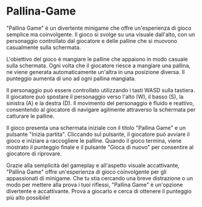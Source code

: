 # Pallina-Game

"Pallina Game" è un divertente minigame che offre un'esperienza di gioco semplice ma coinvolgente. Il gioco si svolge su una visuale dall'alto, con un personaggio controllato dal giocatore e delle palline che si muovono casualmente sulla schermata.

L'obiettivo del gioco è mangiare le palline che appaiono in modo casuale sulla schermata. Ogni volta che il giocatore riesce a mangiare una pallina, ne viene generata automaticamente un'altra in una posizione diversa. Il punteggio aumenta di uno ad ogni pallina mangiata.

Il personaggio può essere controllato utilizzando i tasti WASD sulla tastiera. Il giocatore può spostare il personaggio verso l'alto (W), il basso (S), la sinistra (A) e la destra (D). Il movimento del personaggio è fluido e reattivo, consentendo al giocatore di navigare agilmente attraverso la schermata per catturare le palline.

Il gioco presenta una schermata iniziale con il titolo "Pallina Game" e un pulsante "Inizia partita". Cliccando sul pulsante, il giocatore può avviare il gioco e iniziare a raccogliere le palline. Quando il gioco termina, viene mostrato il punteggio finale e il pulsante "Gioca di nuovo" per consentire al giocatore di riprovare.

Grazie alla semplicità del gameplay e all'aspetto visuale accattivante, "Pallina Game" offre un'esperienza di gioco coinvolgente per gli appassionati di minigame. Che tu stia cercando una breve distrazione o un modo per mettere alla prova i tuoi riflessi, "Pallina Game" è un'opzione divertente e accattivante. Prova a giocarlo e cerca di ottenere il punteggio più alto possibile!
